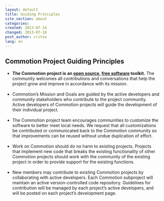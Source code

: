 ```yaml
---
layout: default
title: Guiding Principles
site_section: about
categories: 
created: 2013-07-14
changed: 2013-07-18
post_author: critzo
lang: en
---
```

  <h2>Commotion Project Guiding Principles</h2>

<ul>
	<li><strong>The Commotion project is an <a href="https://en.wikipedia.org/wiki/Open_source">open source</a>, <a href="https://en.wikipedia.org/wiki/Free_software">free software</a> toolkit.</strong> The community welcomes all contributions and conversations that help the project grow and improve in accordance with its mission.<br />
	&nbsp;</li>
	<li>Commotion’s Mission and Goals are guided by the active developers and community stakeholders who contribute to the project community. Active developers of Commotion projects will guide the development of their individual project.<br />
	&nbsp;</li>
	<li>The Commotion project team encourages communities to customize the software to better meet local needs. We request that all customizations be contributed or communicated back to the Commotion community so that improvements can be reused without undue duplication of effort.<br />
	&nbsp;</li>
	<li>Work on Commotion should do no harm to existing projects. Projects that implement new code that breaks the existing functionality of other Commotion projects should work with the community of the existing project in order to provide support for the existing functions.<br />
	&nbsp;</li>
	<li>New members may contribute to existing Commotion projects by collaborating with active developers. Each Commotion subproject will maintain an active version-controlled code repository. Guidelines for contribution will be managed by each project’s active developers, and will be posted on each project’s development page.</li>
</ul>
 
